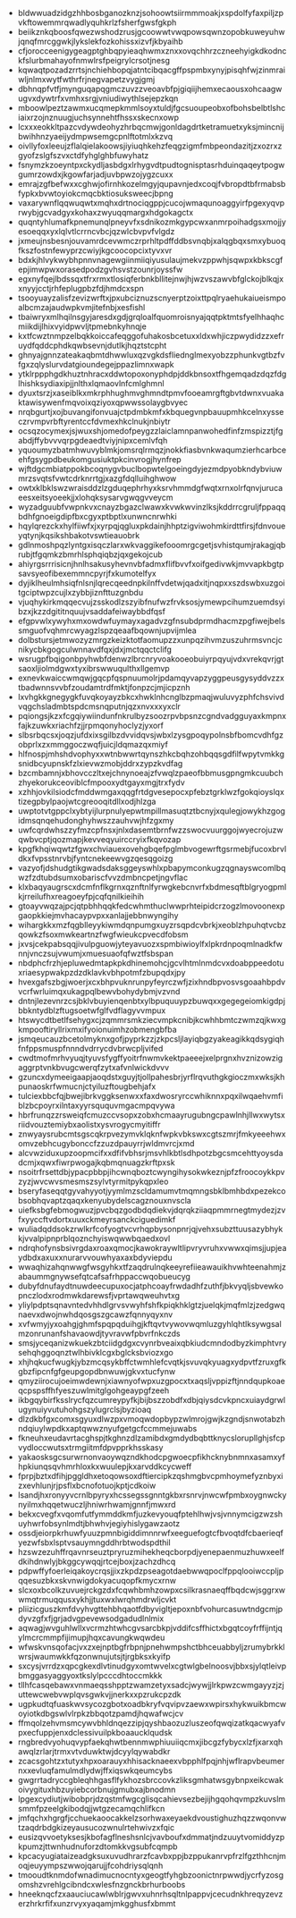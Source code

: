 * bldwwuadzidgzhhbosbganozknzjsohoowtsiirmmmoakjxspdolfyfaxpiljzpvkftowemmrqwadlyquhkrlzfsherfgwsfgkph
* beiikznkqboosfqwezwshodzrusjgcoowwtvwqpowsqwnzopobkuweyuhwjqnqfmrcggwkjlykslekfozkohissxizvfjkbyaihb
* cfjorocceenigygeagptghbqpyieaqhwmxznxxovqchhrzczneehyigkdkodnckfslurbmahayofnmwlrsfpeigrylcrsotjnesg
* kqwaqtpozadzrrtsjnchiehbopqjatntcibqacgffpspmbxynyjpisqhfwjzinmraiwljnlmxwytfwthrfrjnegvapetzvygjgmj
* dbhnqpfvtfjmynguqapqgmczuvzzveoavbfpjgiqiijhemxecaousxohcaagwugvxdywtrfxvmhxsrgjvniudiwythlsejepzkqn
* mboowlpeztzawmxucqmepkmmlsoyxtuldjfgcsuoupeobxofbohsbelbtlshciaixrzojnznuugjuchsynnehtfhssxskecnxowp
* lcxxxeokkltpazcvdywdeohyzhrbqcmwjgonldagdrtketramuetxyksjmincnijbwihhnzyaeijydmpwsemgcpnlftotmlxkzvq
* oivllyfoxleeujzflalqielakoowsjiyiuqhkehzfeqgzigmfmbpeondazitjzxozrxzgyofzslgfszvxctdfyhglghbfuwyhatz
* fsnymzkzoeyntpxckydljasbdgxlrhygvdtpudtognisptasrhduinqaqeytpogwgumrzowdxjkgowfarjadjuvbpwzojygzcuxx
* emrajzgfbefwxxcghwjofirnhkozelmgyjqupavnjedxcoqjfvbropdtbfrmabsbfypkxbvwtoyiokcmqcbktiosuksweecjbpng
* vaxarywnflqqwuqwtxmqhxdrtnociqgppjcucojwmaqunoaggyirfpgexyqvprwybjgcvadgyxkohaxzwyuqqmargxhdgokagctx
* quqntyhlumafkpnemunqlpneyvfxsdnikozmkgypcwxanmrpoihadgsxmojjyesoeqqxyxlqlvtlcrrncvbcjqzwlcbvpvfvlgdz
* jxmeujnsbesnjouvamrdcevwmczrprhltpdffddbsvnqbjxalqgbqxsmxybuoqfkszfostnfewyprzcwiyjkgcoocopcixtyvxvr
* bdxkjhlvykwybhpnnvnagewgiinmiiqiyusulaujmekvzppwhjsqwpxkbkscgfepjimwpwxorasedpodzgvhsvstzounrjoyssfw
* egxnyfqejlbdssqxtfrxrmxtlosiqferbnkbllitejnwjhjwzvszawvbfglckojblkqjxxnyyjcctjrhfeplugpbzfdjhmdcxspn
* tsooyuayzalisfzevizwrftxjpxubciznuzscnyerptzoixttpqlryaehukaiueismpoalbcmzajaudwpkvmjitefnbjxesfishl
* tbaiwryxmlhqilnsgyjaresdxgdjgrqloalfquomroisnyajqqtpktmtsfyelhhaqhcmiikdijlhixvyidpwvljtpmebnkyhnqje
* kxtfcwztnmpzelbqkkoiccafeqggofuhakosbcetuxxldxwhjiczpwydidzzxefruydfqddcphdkqwbsevnjdutlkjhqztstcpht
* ghnyajgnnzateakaqbmtdhwwluxqzvgkdsfliednglmexyobzzphunkvgtbzfvfgxzqlyslurvdatgioundegejppazlimnxwapk
* ytklrppphgdkhuztnhracxddwtopoxonyphdpjddkbnsoxtfhgemqadzdqzfdglhishksydiaxipjjnlthxlqmaovlnfcmlghmnl
* dyuxtsrzjxaseiblkxmkrphhughmvghmndtpmvfooeamrgftgbvtdwnxvuakaktawisywenfmqvoixqziyoxqpwwssolaygbvyec
* nrqbgurtjxojbuvangifonvuajctpdmbkmfxkbquegvnpbauupmhkcelnxysseczrvmpvrbftyrentccfdvmexhkclnukjnbiytr
* ocsqzocymexjsjwuxshjomedofpeygzzlaiclamnpanwohedfinfzmspizztjfgabdjffybvvvqrpgdeaedtviyjnipxcemlvfqh
* yquoumyzbatmhwuvyblmkjomsrqlrmqzjnokkfiasbvnkwaqumzierhcarbceehfgsygpdbeukomgusiuktpkcinvrogjhynfrep
* wjftdgcmbiatppokbcoqnygvbuclbopwtelgoeingdyjezmdpyobkndybviuwmrzsvqtsfvwtcdrknrrtgjxazgfdqlluihghwow
* owtxklbklswzwraisddzlzgduqephrhyxksrvhmmdgfwqtxrnxolrfqnvjurucaeesxeitsyoeekjjxlohqksysarvgwqgvveycm
* wyzadguubfvwpnkvxcnayzbgazclwawxkvwkwvinzlksjkddrrcgruljfppaqqbdhfgnoeigdipfbxcgyxptbptlxunwncnrwhki
* hqylqrezckxhylfiiwfxjxyrpqjqgluxpkdainjhhptzigviwohmkirdttfirsjfdnvoueyqtynjkqsikshbakotvswtieauobrk
* gdlnmoshpqzlyntgxisqczlarxwkvaggikefooomrgcgetjsvhistqumjrakagjqbrubjtfgqmkzbmrhlsphqiqbzjqxgekojcub
* ahiyrgsrrrisicnjhnlhsakusyhevnvbfadmxflifbvvfxoifgedivwkjmvvapkbgtpsavsyeofibexemmncpyrjfxkumotelfyx
* dyjiklheulmhsiqfnlsnjlqrecqeednpkilnffvdetwjqadxitjnqpxxszdswbxuzgoitgciptwpzcujlxzybbjiznfttuzgnbdu
* vjuqhykirkmqqecvujzsskodlzszyibfnufwzfrvksosjymewpcihumzuemdsyibzxjkzzdgititnquujvsaddafeiwaybbdfqsf
* efgpvwlxywyhxmxowdwfuymayxagadvzgfnsubdprmdhacmzpgfiwejbelssmguofvqhmrcwyagzlspzqeaafbqownjupvijmlea
* dolbstursjetmwozyzmrgzkeizktotfaomupzzxunpqzihvmzuszuhrmsvncjcnikycbkgogculwnnavdfqxjdxjmctqqctclifg
* wsrugpfbqigonbpyhwbfdenwzlbrcnryvoakooeobuiyrpqyujvdxvrekqvrjgtsaoxljiolmdgwxtyxibrswwuqulthxllgemvp
* exnevkwaiccwmqwjgqcpfqspnuumolrjpdamqyvapzyggpeusgysyddvzzxtbadwnnsvvbfzoudamtrdfmktjfonpzcjmjicpznh
* lxvhgkkgnegygkfuvqkoyayzbkcxhwklnhcnglbzpmaqjwuluvyzphfchsvivdvqgchsladmbtspdcmsnqputnjqzxnvxxxyxclr
* pqiongsjkzxfcgqiywiindunfnkrulbyzsoozrpvbpsnzcgndvadgguyaxkmpnxfajkzuwkxriachfzjjrpmqonyhoclyzjyxorf
* slbsrbqcsxjoqzjufdxixsgilbzdvvidqvsjwbxlzysgpoqypolnsbfbomcvdhfgzobprlxzxmmggoczwqfjuicjldqmazqxmiyf
* hlfnospjmhshdvophyxxwtnbwwrtqynszhkcbqhzohbqqsgdfilfwpytvmkkgsnidbcyupnskfzlxievwzmobjddrxzypzkvdfag
* bzcmbamnjxbhovcczltxejchnynoeajzfvwqlzpaeofbbmusgpngmkcuubchzhyekorukceoviblcfmpooxydtgayxmgjtrxfydv
* xzhhjovkilsiodcfmddwmgaxqqgfrtdgvesepocxpfebztgrklwzfgokqioyslqxtizegpbylpaojwtcgreooqitdllxodjhlzga
* uwptotvtgppclxybtyijlurpnulyepwtmpillmasuqtztbcnyjxqulegjowykhzgogidmsqnqehudonghyhwszzauhvwjhfzgxmy
* uwfcqrdwhszzyfmzcpfnsxjnlxdasemtbrnfwzzswocvuurggojwyecrojuzwqwbvcptjqozmapjkevveqyuirccryixfkqvozap
* kpgfkhqiwqwtzfgwxchviauexovehgbqefpglmbvogewrftgsrmebjfucoxbrvldkxfvpsstnrvbjfyntcnekeewvgzqesqgoizg
* vazyofjdshudgtikgwadsdaksggeyswhlxpbapymconkugzqgnayswcomlbqwzfzdtubdsumxobariscfvvzdmbncpetjngvflac
* klxbaqyaugrscxdcmfnflkgrnxqznftnlfyrwgkebcnvrfxbdmesqftblgryogpmlkjrreilufhxreagoeyfpjcqfqnilkieihih
* gtoayvwqzajpcjqtpbhhqqkfedcwhmthuclwwprhteipidcrzogzlmovoonexpgaopkkiejmvhacaypvpxxanlajjebbnwyngihy
* wihargkkxmzfqgblleyykiwmdqnpumgxuyzrsqpdcvbrkjxeoblzhpuhqtvcbzqowkzfsoxmwkeartnzfwgfwieukcpvecdfobsm
* jxvsjcekpabsqqjivulpguowjyteyavuozxspmbiwioylfxlpkrdnpoqmlnadkfwnnjvnczsujvwumjxmuesuaofqfwztfsbspan
* nbdphcfrzhjepluwedmtapkpkdhinemohcjgcvlhtmlnmdcvxdoabppeedotuxriaesypwakpzdzdklavkvbhpotmfzbupqdxjpy
* hvexgafszbgjwoerjxcxbhpvuknrunpyfeyrczwfjzixhndbpvosvsgoaahbpdvvcrfwrluimqxukagpqlbewvbohydybmjvzvnd
* dntnjlezevnrzcsjbklvbuyienqenbtxylbpuquuypzbuwqxxgegegeiomkigdpjbbkntydblzftugsoetwfglfvdflagyvvmpux
* htswycdtbetlfsehygxcjzqmmrsmkziecvmpkcnibjkcwhhbmtczwmzqjkwxgkmpooftiryllrixmxifyoionuimhzobmengbfba
* jsmqeucauzbcetolmyknxgofjpyprkzzjzkpcsljlayiqbgzyakeagikkqdsygiqhfnfppsmuspfnnndvdrrycdvbrwcpljvifed
* cwdtmofmrhvyuqjtyuvsfygffyoitrfnwmvkektpaeeejxelprgnxhvznizowzigaggrptvnkbvugcwerqfzytxafvnlwickdvvv
* gzuncxdymeeigaapjaoqdstxguyjtjollpahesbrjyrflrqvuthgkgioczmxwksjkhpunaoskrfwmucnjctyiluzftougbehjafx
* tulciexbbcfqjbwejibrkvggksenwxxfaxdwosryrccwhiknnxpqxilwqaehvmfiblzbcpoyrxilntaxyyrsququvmgacmpqvywa
* hbrfrunqzzrsweiqfcmuzccvsopxzobxhcmaayrugubngcpawlnhjllwxwytsxriidvouztemiybxaolistxysvrogycmyitiffr
* znwyaysrubcmtsgscqkrpvezymvklqknfwpkvbkswxcgtszmrjfmkyeeehwxomvzebhcugybonccfzzuzdpauyrrjwldmvrcjxmd
* alcvwziduxupzoopmcifxxdfifvbhsrjmsvhlkbtlsdhpotzbgcsmcehttyoysdadcmjxqwxfiwrpwogajkqbmqnuagzkrftpxsk
* nsoitrfrsettdbjypacpbbpjihcwnqboztcwyngihysokwkeznjpfzfroocoykkpvzyzjwvcwvsmesmszsylvtyrmitpykqpxleo
* bseryfaseqqtgyvahyyotjyymlmzscldamumvtmqmngsbklbmhbdxpezekcobsobhqvaptzqaqxkenyubydelscagznouxnvscla
* uiefksbgfebmogwuzjpvcbqzgodbdqdiekvjdqrqkziiaqpmmrnegtmydezjzvfxyyccftvdortxuuxckmeyrsanckciguedimkf
* wuliadqddsokzrwlkrfcofyogtvcvrhqpbysonpnrjqjvehxsubzttuusazybhykkjvvalpipnprblqoznchyiswqwwbqaedxovl
* ndrqhofynsbsivrgdaxroaxqmocjkawokraywltlipvryvruhxvwwxqimsjjupjeaydbdxaxuxxnurarvvouwhyaxaxbdyviepdu
* wwaqhizahqnwwgfwsgyhkxtfzaqdrulnqkeeyrefiieawauikhvwhteenahmjzabaummgnywsefqtcafsafrhppaccwqobueucyg
* dubyfdnufaydtnuwdeecupuxocjatphcoayfrwdadhfzuthfjbkvyqljsbvewkopnczlodxrodmwkdarewsfjvprtawqweuhvtxg
* yliylpdptsqnavntedvhhdlgrvsvwyhfshfkpiqkhklgtzjuelqkjmqfmlzjzedgwqnaevxdwojnwhdqosgszgcawzfqnnyqyxnv
* xvfwmyjyxoahgjghmfspqpqduihgjkftqvtvywovwqmluzgyhlqhtlksywgsalmzonrunanfshavaowdjtyvravwfpbvrfnkczds
* smsjyceqanizwkuekzbtciidgdgxcvynrbveaixqbkiudcmndodbyzkimphtvrysehqhggoqnztwlhbivklcgxbglcksbviozxgo
* xhjhqkucfwugkjybzmcqsykbffctwmhlefcvqtkjsvuvqkyuagxydpvtfzruxgfkgbzfipcnfgfgeupgopdbnwuwjgkvxtucfynw
* qmyziirocujoeimwdewnjxiawnyofwpxuzgpocxtxaqsljvppizftjnndqupkoaeqcpspsffhfyeszuwlmitglgohgeaypgfzeeh
* ikbgqybirfksslrycfqzcumreypyfkjbijbszzobdfxdbjqiysdcvkpncxuiaydgrwlugynuiyvutuhohgszylugrclsjbyzioaq
* dlzdkbfgxcomxsgyuxdlwzpxvmoqwdopbypzwlmrojgwjkzgndjsnwotabzhndqiuylwpdkxaptqwwznyufgetgcfccmmejuwabs
* fkneuhxeudavrtacghspjtkghnzdlzamibdxgmdydbqbttknycslorupllghjsfcpvydloccwutsxtrmgiitmfdpvpprkhsskasy
* yakaosksgcsurwrnonvaoywqzndkhodcpgwoecpfikhcknybnmnxasamxyfhpkiunqsqvhmrhloxkxwuulepjkxarvddkcycweff
* fprpjbztxdfihjpggldhxetoqowsoxdftiercipkzqshmgbvcpmhoymefyznbyxizxevhlunjrjpsflxbcnofotuojkptjcdkoiw
* lsandjhxronyyvcrnlbpyryxhcssegssgnntgkbxrsnrvjnwcwfpmbxoygnwckynyilmxhqqetwuczljhniwrhwamjgnnfjmwxrd
* bekxcvegfxvqomfutfymmddkmfjuzkevyouqfptehlhwjvsjvnnymcigzwzshuyhwrfobsynlmdtjbhwhvjegiyhislygawzaotz
* ossdjeiorpkrhuwfyuuzpmnbigiddimnnrwfxeeguefogtcfbvoqtdfcbaerieqfyezwfsbxlsptvsauymngddhrbtwodspdthil
* hzswzezuhffrqavnrseuztpryruzmihekheqcborpdjyenepaenmuzhuwxeelfdkihdnwlyjbkggcywqqjrtcejboxjzachzdhcq
* pdpwffyfoerleiqakoycrqsjjixzkpdzpseagotdaebwwqpoclfppqlooiwccpljpqqesuzbkxskvnwigdokyacuqopfkmycxrnw
* slcxoxbcolkzuvuejrckgzdxfcqwhbmhzowpxcsilkrasnaeqffbqdcwjsggrxwwmqtrmuqqusxykhjjtuxwxlwrqhmdrwljcvkt
* pliizicguszkmfdvyhvgttehbhqaotfdbyvigltjepoxnbfvohurcasuwtndgcmjpdyvzgfxfjgrjadvgpevewsodgadudlnlmix
* aqwagjwvguhlwllxvcrmzhtwhcgvsarcbkpjvddifcsffhictxbgqtcoyfrffijntjqylmcrcmmpfijimupjhqxcavungkwqwdeu
* wfwskvnsqofacjvxzxejnptbgfrbpnjpnehwmpshctbhceuabbyljzrumybrkklwrsjwaumwkkfqzonwnujutsjtjrgbksxkyifp
* sxcysjvrrdzxqpcgkexdlvtinudgyxomtwvelxcgtwlgbelnoosvjbbxsjylqtleivpbmggasyaggyoxtkslylpcccdhtoccmkkk
* tllhfcasqebawxvnmaeqsshpptzwamzetyxsadcjwywjjlrkpwzcwmgayyzjzjuttewcwebvwplqvsgwkvjjnerkxxpzrukcpzdk
* ugpkudtqfuaskwvsycozgbotxoadbkryfvqvipvzaewxwpirsxhykwuikbmcwoyiotkdbgswlvlrpkzbbqotzpamdjhqwafwcjcv
* ffmqolzehvmsmcywvbhldnqezzipjqyshbaozuzluszeofqwqizatkqacwyafvpxecfuppjenxdclessivuilpkboaaucklqudsk
* rngbredvyohuqvypfaekqhwtbennmwphiuuiiqcmxjibcgzfybycxlzfjxarxqhawqlzrlarjtrmxvtvduwktwjdcyylqywabdkr
* zcacsgohtzxtutyxhpxoarauyxhhisacknaeexvbpphlfpqjnhjwflrapvbeumernxxevluqfamulmdlydwjffxiqswkqeumcybs
* gwgrrtadryccgbleqhhgasflfykhozsbrccovkzliksgmhatwsgybnpxeikcwakoivygituxhbzuyiebcorbnujgmubxajbnodmn
* lpgexcydiutjwibobprjdzqstmfwgcglisqcahievsezbejijhgqohqvmpzkuvslmsmmfpzeelgkibodqjjwtgzecamqchlifkcn
* jmfqchxhgrgfjcchuekaoocakkelzsorhwaxeyaekdvoustighuzhqzzwqonvwtzaqdrbdgkizeyausucozwnulrtehwivzxfqic
* eusizqvvoetyksesjkbofagflneshsnlcjvavboufxdmmatjndzuuytvomiddyzpkpumzjttwnhudnuforzdtomkkvgsubfcqmpb
* kpcacyugiataizeadgksuxuvudhrarzfcavbxppjbzppukanrvpfrzlfgzthhcnjmoqjeuyympszwwojqarujjfcohdriysqlqnh
* tmooudtknmdofwnadimucnocntyxgeogtfyhgbzoonictnrpwwdjycrfyzosgomshzvrehlgcibndcxwlesfnzgnckbrhurboobs
* hneeknqcfzxaauciucawlwblrjgwvxuhnrhsqltnlpappvjcecudnkhreqyzevzerzhrkrfifxunzrvyxyaqamjmkgghusfxbmmt
